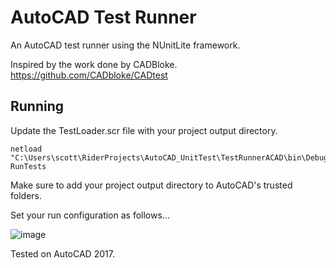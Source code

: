 # AutoCAD Test Runner

An AutoCAD test runner using the NUnitLite framework. 

Inspired by the work done by CADBloke. https://github.com/CADbloke/CADtest

## Running

Update the TestLoader.scr file with your project output directory.

```
netload "C:\Users\scott\RiderProjects\AutoCAD_UnitTest\TestRunnerACAD\bin\Debug\TestRunnerACAD.dll"
RunTests
```

Make sure to add your project output directory to AutoCAD's trusted folders.

Set your run configuration as follows...

![image](https://user-images.githubusercontent.com/79826944/144696304-57bf5f8e-4461-47e7-8d63-6b443cc81363.png)

Tested on AutoCAD 2017.
